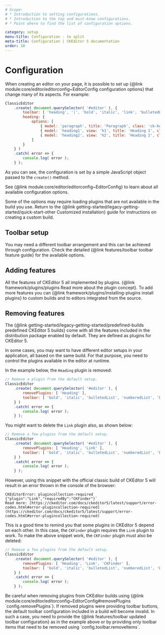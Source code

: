 ```yaml
---
# Scope:
# * Introduction to setting configurations.
# * Introduction to the top and must-know configurations.
# * Point where to find the list of configuration options.

category: setup
menu-title: Configuration - to split
meta-title: Configuration | CKEditor 5 documentation
order: 10
---
```


<!-- cut out nav infoboxes, cut out all mentions of predefined builds, cut out mentions about Online Builder -->

# Configuration

When creating an editor on your page, it is possible to set up {@link module:core/editor/editorconfig~EditorConfig configuration options} that change many of its aspects. For example:

```js
ClassicEditor
	.create( document.querySelector( '#editor' ), {
		toolbar: [ 'heading', '|', 'bold', 'italic', 'link', 'bulletedList', 'numberedList', 'blockQuote' ],
		heading: {
			options: [
				{ model: 'paragraph', title: 'Paragraph', class: 'ck-heading_paragraph' },
				{ model: 'heading1', view: 'h1', title: 'Heading 1', class: 'ck-heading_heading1' },
				{ model: 'heading2', view: 'h2', title: 'Heading 2', class: 'ck-heading_heading2' }
			]
		}
	} )
	.catch( error => {
		console.log( error );
	} );
```

As you can see, the configuration is set by a simple JavaScript object passed to the `create()` method.

See {@link module:core/editor/editorconfig~EditorConfig} to learn about all available configuration options.

Some of the options may require loading plugins that are not available in the build you use. Return to the {@link getting-started/legacy-getting-started/quick-start-other Customized installation} guide for instructions on creating a custom build.

## Toolbar setup

You may need a different toolbar arrangement and this can be achieved through configuration. Check the detailed {@link features/toolbar toolbar feature guide} for the available options.

## Adding features

All the features of CKEditor 5 all implemented by plugins. {@link framework/plugins/plugins Read more about the plugin concept}. To add more features you can {@link framework/plugins/installing-plugins install plugins} to custom builds and to editors integrated from the source.

## Removing features
<!-- not sure how to handle this for it to make sense still -->
The {@link getting-started/legacy-getting-started/predefined-builds predefined CKEditor 5 builds} come with all the features included in the distribution package enabled by default. They are defined as plugins for CKEditor 5.

In some cases, you may want to have different editor setups in your application, all based on the same build. For that purpose, you need to control the plugins available in the editor at runtime.

In the example below, the `Heading` plugin is removed:

```js
// Remove a plugin from the default setup.
ClassicEditor
	.create( document.querySelector( '#editor' ), {
		removePlugins: [ 'Heading' ],
		toolbar: [ 'bold', 'italic', 'bulletedList', 'numberedList', 'blockQuote' , 'link' ]
	} )
	.catch( error => {
		console.log( error );
	} );
```

You might want to delete the `Link` plugin also, as shown below:

```js
// Remove a few plugins from the default setup.
ClassicEditor
	.create( document.querySelector( '#editor' ), {
		removePlugins: [ 'Heading', 'Link' ],
		toolbar: [ 'bold', 'italic', 'bulletedList', 'numberedList', 'blockQuote' ]
	} )
	.catch( error => {
		console.log( error );
	} );
```

However, using this snippet with the official classic build of CKEditor 5 will result in an error thrown in the console of the browser:

```
CKEditorError: plugincollection-required {"plugin":"Link","requiredBy":"CKFinder"}`
Read more: [https://ckeditor.com/docs/ckeditor5/latest/support/error-codes.html#error-plugincollection-required](https://ckeditor.com/docs/ckeditor5/latest/support/error-codes.html#error-plugincollection-required)
```
This is a good time to remind you that some plugins in CKEditor 5 depend on each other. In this case, the `CKFinder` plugin requires the `Link` plugin to work. To make the above snippet work, the `CKFinder` plugin must also be deleted:

```js
// Remove a few plugins from the default setup.
ClassicEditor
	.create( document.querySelector( '#editor' ), {
		removePlugins: [ 'Heading', 'Link', 'CKFinder' ],
		toolbar: [ 'bold', 'italic', 'bulletedList', 'numberedList', 'blockQuote' ]
	} )
	.catch( error => {
		console.log( error );
	} );
```

<info-box>
	Be careful when removing plugins from CKEditor builds using {@link module:core/editor/editorconfig~EditorConfig#removePlugins `config.removePlugins`}. If removed plugins were providing toolbar buttons, the default toolbar configuration included in a build will become invalid. In such a case, you need to provide the {@link features/toolbar updated toolbar configuration} as in the example above or by providing only toolbar items that need to be removed using `config.toolbar.removeItems`.
</info-box>
